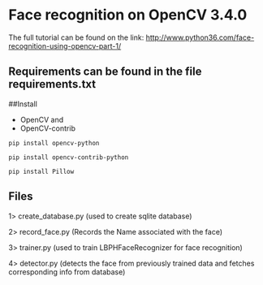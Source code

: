 # Face recognition on OpenCV 3.4.0 

The full tutorial can be found on the link: http://www.python36.com/face-recognition-using-opencv-part-1/

## Requirements can be found in the file requirements.txt

##Install
* OpenCV and
* OpenCV-contrib 

```shell script
pip install opencv-python

pip install opencv-contrib-python

pip install Pillow

```



## Files

1> create_database.py (used to create sqlite database)

2> record_face.py (Records the Name associated with the face)

3> trainer.py (used to train LBPHFaceRecognizer for face recognition)

4> detector.py (detects the face from previously trained data and fetches corresponding info from database) 

